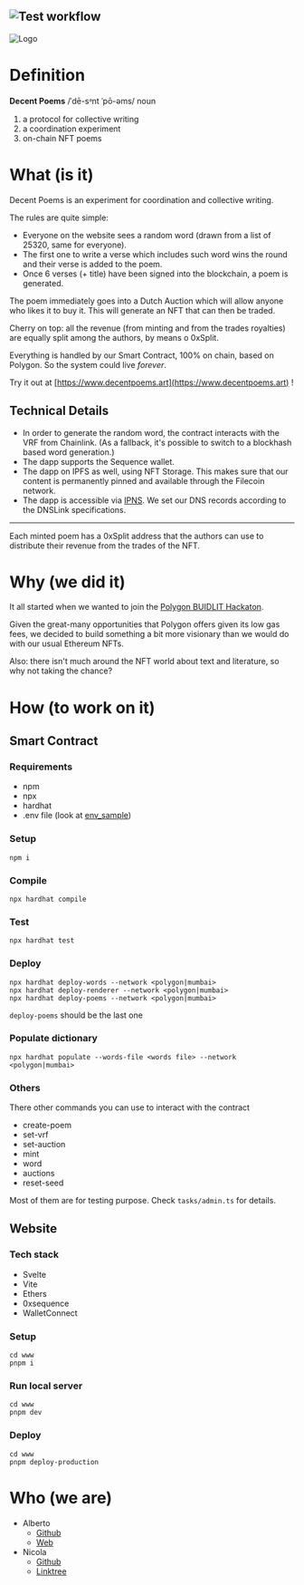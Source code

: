 ## ![Test workflow](https://github.com/vrde/hyperpoem/actions/workflows/node.yml/badge.svg)

![Logo](https://github.com/deeecent/decentpoems/blob/main/doc/logo.github.alpha.svg?raw=true)

# Definition

**Decent Poems** /ˈdē-sᵊnt ˈpō-əms/ noun

1. a protocol for collective writing
2. a coordination experiment
3. on-chain NFT poems

# What (is it)

Decent Poems is an experiment for coordination and collective writing.

The rules are quite simple:

- Everyone on the website sees a random word (drawn from a list of 25320, same for everyone).
- The first one to write a verse which includes such word wins the round and their verse is added to the poem.
- Once 6 verses (+ title) have been signed into the blockchain, a poem is generated.

The poem immediately goes into a Dutch Auction which will allow anyone who likes it to buy it.
This will generate an NFT that can then be traded.

Cherry on top: all the revenue (from minting and from the trades royalties) are equally split among the authors, by means o 0xSplit.

Everything is handled by our Smart Contract, 100% on chain, based on Polygon. So the system could live _forever_.

Try it out at [https://www.decentpoems.art](https://www.decentpoems.art) !

## Technical Details

- In order to generate the random word, the contract interacts with the VRF from Chainlink. (As a fallback, it's possible to switch to a blockhash based word generation.)
- The dapp supports the Sequence wallet.
- The dapp on IPFS as well, using NFT Storage. This makes sure that our content is permanently pinned and available through the Filecoin network.
- The dapp is accessible via [IPNS](https://decentpoems-art.ipns.dweb.link/). We set our DNS records according to the DNSLink specifications.

---

Each minted poem has a 0xSplit address that the authors can use to distribute their revenue from the trades of the NFT.

# Why (we did it)

It all started when we wanted to join the [Polygon BUIDLIT Hackaton](https://buidlit.polygon.technology/).

Given the great-many opportunities that Polygon offers given its low gas fees, we decided to build something a bit more visionary than we would do with our usual Ethereum NFTs.

Also: there isn't much around the NFT world about text and literature, so why not taking the chance?

# How (to work on it)

## Smart Contract

### Requirements

- npm
- npx
- hardhat
- .env file (look at [env_sample](https://github.com/deeecent/decentpoems/blob/main/env_sample))

### Setup

```
npm i
```

### Compile

`npx hardhat compile`

### Test

`npx hardhat test`

### Deploy

```
npx hardhat deploy-words --network <polygon|mumbai>
npx hardhat deploy-renderer --network <polygon|mumbai>
npx hardhat deploy-poems --network <polygon|mumbai>
```

`deploy-poems` should be the last one

### Populate dictionary

`npx hardhat populate --words-file <words file> --network <polygon|mumbai>`

### Others

There other commands you can use to interact with the contract

- create-poem
- set-vrf
- set-auction
- mint
- word
- auctions
- reset-seed

Most of them are for testing purpose. Check `tasks/admin.ts` for details.

## Website

### Tech stack

- Svelte
- Vite
- Ethers
- 0xsequence
- WalletConnect

### Setup

```
cd www
pnpm i
```

### Run local server

```
cd www
pnpm dev
```

### Deploy

```
cd www
pnpm deploy-production
```

# Who (we are)

- Alberto
  - [Github](https://github.com/vrde)
  - [Web](https://www.granzotto.net)
- Nicola
  - [Github](https://github.com/sirnicolaz)
  - [Linktree](https://linktr.ee/innrspce)
